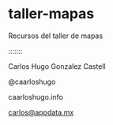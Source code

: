 # taller-mapas
Recursos del taller de mapas

:::::::

Carlos Hugo Gonzalez Castell

@caarloshugo

caarloshugo.info

carlos@appdata.mx
